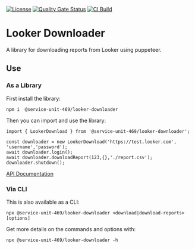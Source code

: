 [![License](https://img.shields.io/badge/License-Apache_2.0-blue.svg)](https://opensource.org/licenses/Apache-2.0) [![Quality Gate Status](https://sonarcloud.io/api/project_badges/measure?project=Service-Unit-469_looker-download&metric=alert_status)](https://sonarcloud.io/summary/new_code?id=Service-Unit-469_looker-download) [![CI Build](https://github.com/Service-Unit-469/looker-download/actions/workflows/build.yml/badge.svg)](https://github.com/Service-Unit-469/looker-download/actions/workflows/build.yml)

# Looker Downloader

A library for downloading reports from Looker using puppeteer.

## Use

### As a Library

First install the library:

    npm i  @service-unit-469/looker-downloader

Then you can import and use the library:

    import { LookerDownload } from '@service-unit-469/looker-downloader';

    const downloader = new LookerDownload('https://test.looker.com', 'username','password');
    await downloader.login();
    await downloader.downloadReport(123,{},'./report.csv');
    downloader.shutdown();

[API Documentation](./docs/API.md)

### Via CLI

This is also available as a CLI:

    npx @service-unit-469/looker-downloader <download|download-reports> [options]

Get more details on the commands and options with:

    npx @service-unit-469/looker-downloader -h

